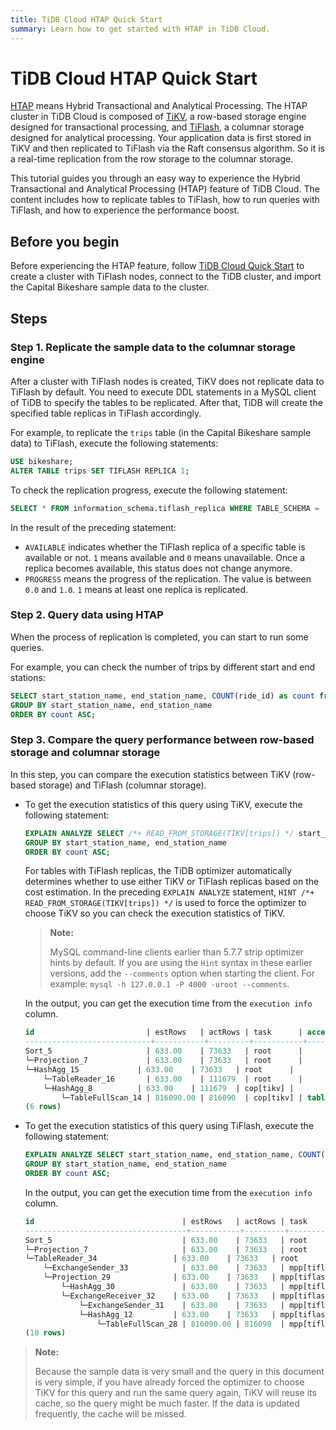 ```yaml
---
title: TiDB Cloud HTAP Quick Start
summary: Learn how to get started with HTAP in TiDB Cloud.
---
```


# TiDB Cloud HTAP Quick Start

[HTAP](https://en.wikipedia.org/wiki/Hybrid_transactional/analytical_processing) means Hybrid Transactional and Analytical Processing. The HTAP cluster in TiDB Cloud is composed of [TiKV](https://tikv.org), a row-based storage engine designed for transactional processing, and [TiFlash](https://docs.pingcap.com/tidb/stable/tiflash-overview), a columnar storage designed for analytical processing. Your application data is first stored in TiKV and then replicated to TiFlash via the Raft consensus algorithm. So it is a real-time replication from the row storage to the columnar storage.

This tutorial guides you through an easy way to experience the Hybrid Transactional and Analytical Processing (HTAP) feature of TiDB Cloud. The content includes how to replicate tables to TiFlash, how to run queries with TiFlash, and how to experience the performance boost.

## Before you begin

Before experiencing the HTAP feature, follow [TiDB Cloud Quick Start](/tidb-cloud/tidb-cloud-quickstart.md) to create a cluster with TiFlash nodes, connect to the TiDB cluster, and import the Capital Bikeshare sample data to the cluster.

## Steps

### Step 1. Replicate the sample data to the columnar storage engine

After a cluster with TiFlash nodes is created, TiKV does not replicate data to TiFlash by default. You need to execute DDL statements in a MySQL client of TiDB to specify the tables to be replicated. After that, TiDB will create the specified table replicas in TiFlash accordingly.

For example, to replicate the `trips` table (in the Capital Bikeshare sample data) to TiFlash, execute the following statements:

```sql
USE bikeshare;
ALTER TABLE trips SET TIFLASH REPLICA 1;
```

To check the replication progress, execute the following statement:

```sql
SELECT * FROM information_schema.tiflash_replica WHERE TABLE_SCHEMA = 'bikeshare' and TABLE_NAME = 'trips';
```

In the result of the preceding statement:

- `AVAILABLE` indicates whether the TiFlash replica of a specific table is available or not. `1` means available and `0` means unavailable. Once a replica becomes available, this status does not change anymore.
- `PROGRESS` means the progress of the replication. The value is between `0.0` and `1.0`. `1` means at least one replica is replicated.

### Step 2. Query data using HTAP

When the process of replication is completed, you can start to run some queries.

For example, you can check the number of trips by different start and end stations:

```sql
SELECT start_station_name, end_station_name, COUNT(ride_id) as count from `trips`
GROUP BY start_station_name, end_station_name
ORDER BY count ASC;
```

### Step 3. Compare the query performance between row-based storage and columnar storage

In this step, you can compare the execution statistics between TiKV (row-based storage) and TiFlash (columnar storage).

- To get the execution statistics of this query using TiKV, execute the following statement:

    ```sql
    EXPLAIN ANALYZE SELECT /*+ READ_FROM_STORAGE(TIKV[trips]) */ start_station_name, end_station_name, COUNT(ride_id) as count from `trips`
    GROUP BY start_station_name, end_station_name
    ORDER BY count ASC;
    ```

    For tables with TiFlash replicas, the TiDB optimizer automatically determines whether to use either TiKV or TiFlash replicas based on the cost estimation. In the preceding `EXPLAIN ANALYZE` statement, `HINT /*+ READ_FROM_STORAGE(TIKV[trips]) */` is used to force the optimizer to choose TiKV so you can check the execution statistics of TiKV.

    > **Note:**
    >
    > MySQL command-line clients earlier than 5.7.7 strip optimizer hints by default. If you are using the `Hint` syntax in these earlier versions, add the `--comments` option when starting the client. For example: `mysql -h 127.0.0.1 -P 4000 -uroot --comments`.

    In the output, you can get the execution time from the `execution info` column.

    ```sql
    id                         | estRows   | actRows | task      | access object | execution info                                                | operator info                                                                                                                                          | memory  | disk
    ----------------------------+-----------+---------+-----------+---------------+---------------------------------------------------------------------------------------------------------------------------------------------------------------------------------------------------------------------------------------------------------------------------------------------------------------------------------------------------------------------------+----------------------------------------------------------------------------------------------------------------------------------------------------------------------------------------------------------------------------------------------------------------------------------------------+---------+---------
    Sort_5                     | 633.00    | 73633   | root      |               | time:1.62s, loops:73                                                | Column#15                                                                                                                                          | 6.88 MB | 0 Bytes
    └─Projection_7             | 633.00    | 73633   | root      |               | time:1.57s, loops:76, Concurrency:OFF                                                | bikeshare.trips.start_station_name, bikeshare.trips.end_station_name, Column#15                                                                                                                                          | 6.20 MB | N/A
    └─HashAgg_15             | 633.00    | 73633   | root      |               | time:1.57s, loops:76, partial_worker:{wall_time:1.47893859s, concurrency:5, task_num:2, tot_wait:6.634815646s, tot_exec:207.540472ms, tot_time:6.871165452s, max:1.478839153s, p95:1.478839153s}, final_worker:{wall_time:1.567581676s, concurrency:5, task_num:10, tot_wait:7.202583959s, tot_exec:578.41826ms, tot_time:7.781014597s, max:1.56610292s, p95:1.56610292s} | group by:bikeshare.trips.end_station_name, bikeshare.trips.start_station_name, funcs:count(Column#16)->Column#15, funcs:firstrow(bikeshare.trips.start_station_name)->bikeshare.trips.start_station_name, funcs:firstrow(bikeshare.trips.end_station_name)->bikeshare.trips.end_station_name | 58.0 MB | N/A
        └─TableReader_16       | 633.00    | 111679  | root      |               | time:1.34s, loops:3, cop_task: {num: 2, max: 1.34s, min: 940.1ms, avg: 1.14s, p95: 1.34s, max_proc_keys: 532575, p95_proc_keys: 532575, tot_proc: 2.24s, rpc_num: 2, rpc_time: 2.28s, copr_cache_hit_ratio: 0.00}                                                | data:HashAgg_8                                                                                                                                          | 7.55 MB | N/A
        └─HashAgg_8          | 633.00    | 111679  | cop[tikv] |               | tikv_task:{proc max:830ms, min:470ms, p80:830ms, p95:830ms, iters:798, tasks:2}, scan_detail: {total_process_keys: 816090, total_process_keys_size: 166701995, total_keys: 816092, rocksdb: {delete_skipped_count: 0, key_skipped_count: 816090, block: {cache_hit_count: 374, read_count: 2348, read_byte: 28.4 MB}}}                                                | group by:bikeshare.trips.end_station_name, bikeshare.trips.start_station_name, funcs:count(bikeshare.trips.ride_id)->Column#16                                                                                                                                          | N/A     | N/A
            └─TableFullScan_14 | 816090.00 | 816090  | cop[tikv] | table:trips   | tikv_task:{proc max:490ms, min:310ms, p80:490ms, p95:490ms, iters:798, tasks:2}                                                | keep order:false                                                                                                                                          | N/A     | N/A
    (6 rows)
    ```

- To get the execution statistics of this query using TiFlash, execute the following statement:

    ```sql
    EXPLAIN ANALYZE SELECT start_station_name, end_station_name, COUNT(ride_id) as count from `trips`
    GROUP BY start_station_name, end_station_name
    ORDER BY count ASC;
    ```

    In the output, you can get the execution time from the `execution info` column.

    ```sql
    id                                 | estRows   | actRows | task         | access object | execution info | operator info                                                                                         | memory  | disk
    ------------------------------------+-----------+---------+--------------+---------------+------------------------------------------------------------------------------------------------------------+--------------------------------------------------------------------------------------------------------------------------------------------------------------------------------------------------------------------------------------------------------------------------------------------+---------+---------
    Sort_5                             | 633.00    | 73633   | root         |               | time:420.2ms, loops:73 | Column#15                                                                                         | 5.61 MB | 0 Bytes
    └─Projection_7                     | 633.00    | 73633   | root         |               | time:368.7ms, loops:73, Concurrency:OFF | bikeshare.trips.start_station_name, bikeshare.trips.end_station_name, Column#15                                                                                         | 4.94 MB | N/A
    └─TableReader_34                 | 633.00    | 73633   | root         |               | time:368.6ms, loops:73, cop_task: {num: 2, max: 0s, min: 0s, avg: 0s, p95: 0s, copr_cache_hit_ratio: 0.00} | data:ExchangeSender_33                                                                                         | N/A     | N/A
        └─ExchangeSender_33            | 633.00    | 73633   | mpp[tiflash] |               | tiflash_task:{time:360.7ms, loops:1, threads:8} | ExchangeType: PassThrough                                                                                         | N/A     | N/A
        └─Projection_29              | 633.00    | 73633   | mpp[tiflash] |               | tiflash_task:{time:330.7ms, loops:1, threads:8} | Column#15, bikeshare.trips.start_station_name, bikeshare.trips.end_station_name                                                                                         | N/A     | N/A
            └─HashAgg_30               | 633.00    | 73633   | mpp[tiflash] |               | tiflash_task:{time:330.7ms, loops:1, threads:1} | group by:bikeshare.trips.end_station_name, bikeshare.trips.start_station_name, funcs:sum(Column#19)->Column#15, funcs:firstrow(bikeshare.trips.start_station_name)->bikeshare.trips.start_station_name, funcs:firstrow(bikeshare.trips.end_station_name)->bikeshare.trips.end_station_name | N/A     | N/A
            └─ExchangeReceiver_32    | 633.00    | 73633   | mpp[tiflash] |               | tiflash_task:{time:280.7ms, loops:12, threads:8} |                                                                                         | N/A     | N/A
                └─ExchangeSender_31    | 633.00    | 73633   | mpp[tiflash] |               | tiflash_task:{time:272.3ms, loops:256, threads:2} | ExchangeType: HashPartition, Hash Cols: [name: bikeshare.trips.start_station_name, collate: utf8mb4_bin], [name: bikeshare.trips.end_station_name, collate: utf8mb4_bin]                                                                                         | N/A     | N/A
                └─HashAgg_12         | 633.00    | 73633   | mpp[tiflash] |               | tiflash_task:{time:252.3ms, loops:256, threads:1} | group by:bikeshare.trips.end_station_name, bikeshare.trips.start_station_name, funcs:count(bikeshare.trips.ride_id)->Column#19                                                                                         | N/A     | N/A
                    └─TableFullScan_28 | 816090.00 | 816090  | mpp[tiflash] | table:trips   | tiflash_task:{time:92.3ms, loops:16, threads:2} | keep order:false                                                                                         | N/A     | N/A
    (10 rows)
    ```

> **Note:**
>
> Because the sample data is very small and the query in this document is very simple, if you have already forced the optimizer to choose TiKV for this query and run the same query again, TiKV will reuse its cache, so the query might be much faster. If the data is updated frequently, the cache will be missed.
